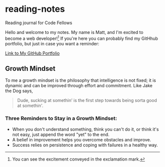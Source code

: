 # reading-notes
Reading journal for Code Fellows

Hello and welcome to my notes. My name is Matt, and I'm excited to become a web developer![^1] If you're here you can probably find my GitHhub portfolio, but just in case you want a reminder:

[Link to My GitHub Portfolio](https://github.com/matthew-c-austin)

## Growth Mindset
To me a growth mindset is the philosophy that intelligence is not fixed; it is dynamic and can be improved through effort and commitment. Like Jake the Dog says,

> Dude, sucking at somethin’ is the first step towards being sorta good at somethin'.

### Three Reminders to Stay in a Growth Mindset:
- When you don't understand something, think you can't do it, or think it's not easy, just append the word "yet" to the end.
- A belief in improvement helps you overcome obstacles and improve.
- Success relies on persistence and coping with failures in a healthy way.

[^1]: You can see the excitement conveyed in the exclamation mark.
